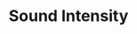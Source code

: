 ---
title: "Sound Intensity"

categories: ['']

tags: ['Sound', 'Intensity']

arwords: 'شدة الصوت'

arexps: []

enwords: ['Sound Intensity']

enexps: []

arlexicons: 'ش'

enlexicons: 'S'

authors: ['Ruqayya Roshdy']

translators: ['']

citations: 'مقدمة في حوسبة اللغة العربية'

sources: 'مركز الملك عبدالله بن عبدالعزيز الدولي لخدمة اللغة العربية'

slug: ""
---